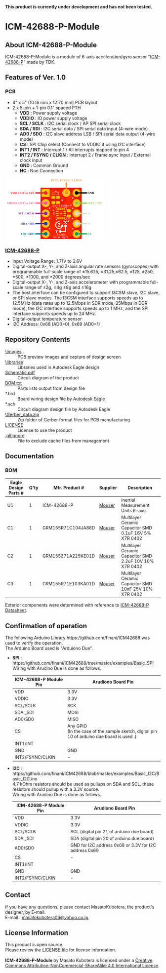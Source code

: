 <html lang="en">
  <head>
    <meta charset="uft-8">
    <meta name="author" content="Masato Kubotera">
  </head>
  <body>
    <strong>This product is currently under development and has not been tested.</strong>
    <h1>ICM-42688-P-Module</h1>
    <h2>About ICM-42688-P-Module</h2>
    <p>
      ICM-42688-P-Module is a module of 6-axis acceleration/gyro sensor "<a href="https://product.tdk.com/en/search/sensor/mortion-inertial/imu/info?part_no=ICM-42688-P">ICM-42688-P</a>" made by TDK.
    </p>
    <h2>Features of Ver. 1.0</h2>
    <h3>PCB</h3>
        <ul>
            <li>4" x 5" (10.16 mm x 12.70 mm) PCB layout</li>
            <li>2 x 5-pin + 1-pin 0.1" spaced PTH
                <ul>
                    <li><strong>VDD</strong> : Power supply voltage</li>
                    <li><strong>VDDIO</strong> : IO power supply voltage</li>
                    <li><strong>SCL / SCLK</strong> : I2C serial clock / AP SPI serial clock</li>
                    <li><strong>SDA / SDI</strong> :  I2C serial data / SPI serial data input (4-wire mode)</li>
                    <li><strong>AD0 / SDO</strong> :  I2C slave address LSB / SPI serial data output (4-wire mode)</li>
                    <li><strong>CS</strong> : SPI Chip select (Connect to VDDIO if using I2C interface)</li>
                    <li><strong>INT1 / INT</strong> : Interrupt 1 / All interrupts mapped to pin 4</li>
                    <li><strong>INT2 / FSYNC / CLKIN</strong> : Interrupt 2 / Frame sync input / External clock input</li>
                    <li><strong>GND</strong> : Common Ground</li>
                    <li><strong>NC</strong> : Non Connection</li>
                </ul>
            </li>
        </ul>
        <img src="./images/pinout.png" width="320px">
    <h3><a href="https://product.tdk.com/en/search/sensor/mortion-inertial/imu/info?part_no=ICM-42688-P">ICM-42688-P</a></h3>
        <ul>
            <li>Input Voltage Range: 1.71V to 3.6V</li>
            <li>Digital-output X-, Y-, and Z-axis angular rate sensors (gyroscopes) with programmable full-scale range of ±15.625, ±31.25,±62.5, ±125, ±250, ±500, ±1000, and ±2000 degrees/sec</li>
            <li>Digital-output X-, Y-, and Z-axis accelerometer with programmable full-scale range of ±2g, ±4g ±8g and ±16g</li>
            <li>The host interface can be configured to support I3CSM slave, I2C slave, or SPI slave modes. The I3CSM interface supports speeds up to 12.5MHz (data rates up to 12.5Mbps in SDR mode, 25Mbps in DDR mode), the I2C interface supports speeds up to 1 MHz, and the SPI interface supports speeds up to 24 MHz.</li>
            <li>Digital-output temperature sensor</li>
            <li>I2C Address: 0x68 (AD0=0), 0x69 (AD0=1)</li>
        </ul>
    <h2>Repository Contents</h2>
        <p></p>
        <dl>
            <dt>
                <a href="/images">\images</a>
            </dt>
            <dd>PCB preview images and capture of design screen</dd>
            <dt>
                <a href="/libraries">\libraries</a>
            </dt>
            <dd>Libraries used in Autodesk Eagle design</dd>
            <dt>
                <a href="/Schematic.pdf">Schematic.pdf</a>
            </dt>
            <dd>Circuit diagram of the product</dd>
            <dt>
                <a href="/BOM.txt">BOM.txt</a>
            </dt>
            <dd>Parts lists output from design file</dd>
            <dt>*.brd</dt>
            <dd>Board wiring design file by Autodesk Eagle</dd>
            <dt>*.sch</dt>
            <dd>Circuit diagram design file by Autodesk Eagle</dd>
            <dt>
                <a href="/Gerber_data.zip">\Gerber_data.zip</a>
            </dt>
            <dd>Zip folder of Gerber format files for PCB manufacturing</dd>
            <dt>
                <a href="/LICENSE">LICENSE</a>
            </dt>
            <dd>License to use the product</dd>
            <dt>
                <a href="/.gitignore">.gitignore</a>
            </dt>
            <dd>File to exclude cache files from management</dd>
        </dl>
    </p>
    <h2>Documentation</h2>
      <p>
        <h3>BOM</h3>
          <table>
            <thead>
              <tr>
                <th> Eagle Design Parts # </th>
                <th> Q'ty </th>
                <th> Mfr. Product # </th>
                <th> Supplier </th>
                <th> Description </th>
              </tr>
            </thead>
            <tbody>
              <tr>
                <td>U1</td>
                <td>1</td>
                <td>ICM-42688-P</td>
                <td><a href="https://www.mouser.jp/ProductDetail/410-ICM-42688-P">Mouser</a></td>
                <td>Inertial Measurement Units 6-axis</td>
              </tr>
              <tr>
                <td>C1</td>
                <td>1</td>
                <td>GRM155R71C104JA88D</td>
                <td><a href="https://www.mouser.jp/ProductDetail/81-GRM155R71C104JA8D">Mouser</a></td>
                <td>Multilayer Ceramic Capacitor SMD 0.1uF 16V 5% X7R 0402</td>
              </tr>
              <tr>
                <td>C2</td>
                <td>1</td>
                <td>GRM155Z71A225KE01D</td>
                <td><a href="https://www.mouser.jp/ProductDetail/81-GRM155Z71A225KE1D">Mouser</a></td>
                <td>Multilayer Ceramic Capacitor SMD 2.2uF 10V 10% X7R 0402</td>
              </tr>
              <tr>
                <td>C3</td>
                <td>1</td>
                <td>GRM155R71E103KA01D</td>
                <td><a href="https://www.mouser.jp/ProductDetail/81-GRM36X103K25">Mouser</a></td>
                <td>Multilayer Ceramic Capacitor SMD 10nF 25V 10% X7R 0402</td>
              </tr>
            </tbody>
          </table>
          Exterior components were determined with reference to <a href="https://product.tdk.com/system/files/dam/doc/product/sensor/mortion-inertial/imu/data_sheet/ds-000347-icm-42688-p-v1.6.pdf#page=22">ICM-42688-P Datasheet</a>.
      </p>
    <h2>Confirmation of operation</h2>
    <p>
      The following Arduino Library https://github.com/finani/ICM42688 was used to verify the operation.<br>      
      The Arduino Board used is "Arduiono Due". 
      <ul>
        <li><strong>SPI</strong> : https://github.com/finani/ICM42688/tree/master/examples/Basic_SPI</li>
        Wiring with Arudino Due is done as follows.
        <table>
            <thead>
              <tr>
                <th> ICM-42688-P Module Pin </th>
                <th> Arudiono Board Pin </th>
              </tr>
            </thead>
            <tbody>
              <tr>
                <td>VDD</td>
                <td>3.3V</td>
              </tr>
              <tr>
                <td>VDDIO</td>
                <td>3.3V</td>
              </tr>
              <tr>
                <td>SCL/SCLK</td>
                <td>SCK</td>
              </tr>
              <tr>
                <td>SDA _SDI</td>
                <td>MOSI</td>
              </tr>
              <tr>
                <td>AD0/SD0</td>
                <td>MISO</td>
              </tr>
              <tr>
                <td>CS</td>
                <td>Any GPIO<br>
(In the case of the sample sketch, digital pin 10 of arduino due board is used .)</td>
              </tr>
              <tr>
                <td>INT1/INT</td>
                <td></td>
              </tr>
              <tr>
                <td>GND</td>
                <td>GND</td>
              </tr>
              <tr>
                <td>INT2/FSYNC/CLKIN</td>
                <td>-</td>
              </tr>
            </tbody>
          </table>
        <li><strong>I2C</strong> : https://github.com/finani/ICM42688/blob/master/examples/Basic_I2C/Basic_I2C.ino</li>
        4.7 kOhm resistors should be used as pullups on SDA and SCL, these resistors should pullup with a 3.3V source.<br>
        Wiring with Arudino Due is done as follows.
        <table>
            <thead>
              <tr>
                <th> ICM-42688-P Module Pin </th>
                <th> Arudiono Board Pin </th>
              </tr>
            </thead>
            <tbody>
              <tr>
                <td>VDD</td>
                <td>3.3V</td>
              </tr>
              <tr>
                <td>VDDIO</td>
                <td>3.3V</td>
              </tr>
              <tr>
                <td>SCL/SCLK</td>
                <td>SCL (digital pin 21 of arduino due board)</td>
              </tr>
              <tr>
                <td>SDA _SDI</td>
                <td>SDA (digital pin 20 of arduino due board)</td>
              </tr>
              <tr>
                <td>AD0/SD0</td>
                <td>GND for I2C address 0x68 or 3.3V for I2C address 0x69</td>
              </tr>
              <tr>
                <td>CS</td>
                <td>-</td>
              </tr>
              <tr>
                <td>INT1/INT</td>
                <td></td>
              </tr>
              <tr>
                <td>GND</td>
                <td>GND</td>
              </tr>
              <tr>
                <td>INT2/FSYNC/CLKIN</td>
                <td>-</td>
              </tr>
            </tbody>
          </table>
      </ul>  
    </p>
    <h2>Contact</h2>
    <p>
    If you have any questions, please contact MasatoKubotera, the product's designer, by E-mail.<br>
    E-mail : <a href="mailto:masatokubotera06@yahoo.co.jp">masatokubotera06@yahoo.co.jp</a>
    </p>
    <h2>License Information</h2>
    <p>
      This product is open source.<br>
      Please review the <a href="/LICENSE">LICENSE file</a> for license information.<br>
      <br>
      <strong>ICM-42688-P-Module</strong> by Masato Kubotera is licensed under a <a href="http://creativecommons.org/licenses/by-nc-sa/4.0/">Creative Commons Attribution-NonCommercial-ShareAlike 4.0 International License</a>.
    </p>    
  </body>
</html>
